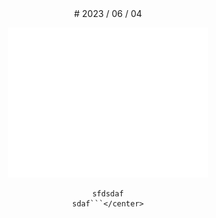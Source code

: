 <center>
# 2023 / 06 / 04
        
![plant](../img/20230604.bmp)
        
```asdfasdf
sfdsdaf
sdaf```</center>
